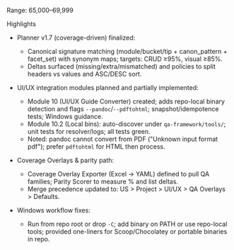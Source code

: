 Range: 65,000–69,999

Highlights

- Planner v1.7 (coverage-driven) finalized:
  - Canonical signature matching (module/bucket/tip + canon_pattern + facet_set) with synonym maps; targets: CRUD ≥95%, visual ≥85%.
  - Deltas surfaced (missing/extra/mismatched) and policies to split headers vs values and ASC/DESC sort.

- UI/UX integration modules planned and partially implemented:
  - Module 10 (UI/UX Guide Converter) created; adds repo-local binary detection and flags `--pandoc`/`--pdftohtml`; snapshot/idempotence tests; Windows guidance.
  - Module 10.2 (Local bins): auto-discover under `qa-framework/tools/`; unit tests for resolver/logs; all tests green.
  - Noted: pandoc cannot convert from PDF ("Unknown input format pdf"); prefer `pdftohtml` for HTML then process.

- Coverage Overlays & parity path:
  - Coverage Overlay Exporter (Excel → YAML) defined to pull QA families; Parity Scorer to measure % and list deltas.
  - Merge precedence updated to: US > Project > UI/UX > QA Overlays > Defaults.

- Windows workflow fixes:
  - Run from repo root or drop `-C`; add binary on PATH or use repo-local tools; provided one-liners for Scoop/Chocolatey or portable binaries in repo.


